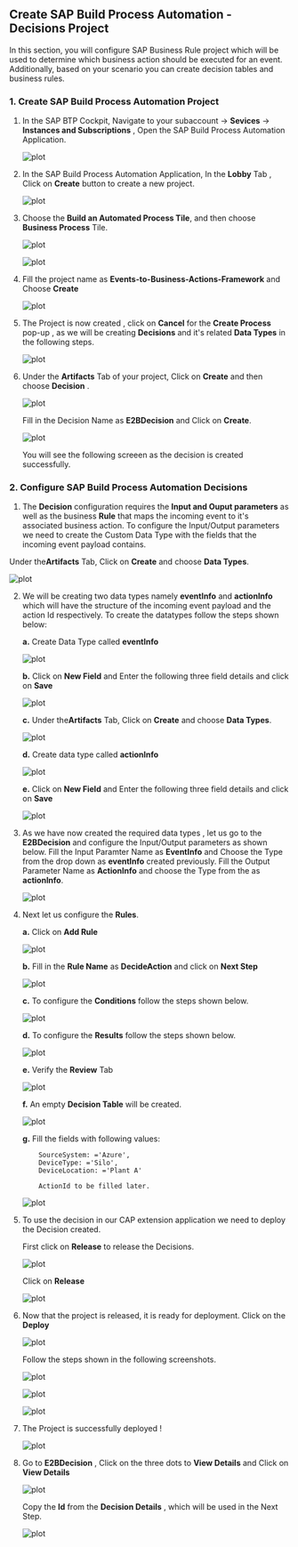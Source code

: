 ## Create SAP Build Process Automation - Decisions Project
In this section, you will configure SAP Business Rule project which will be used to determine which business action should be executed for an event. Additionally, based on your scenario you can create decision tables and business rules.

### 1. Create SAP Build Process Automation Project

1. In the SAP BTP Cockpit, Navigate to your subaccount -> **Sevices** -> **Instances and Subscriptions** , Open the SAP Build Process Automation Application.

    ![plot](./images/subscriptions.png)

2. In the SAP Build Process Automation Application, In the **Lobby** Tab , Click on **Create** button to create a new project.

    ![plot](./images/lobby.png)

3. Choose the **Build an Automated Process Tile**, and then choose **Business Process** Tile.

    ![plot](./images/automatedprocess.png)

    ![plot](./images/process.png)

4. Fill the project name as **Events-to-Business-Actions-Framework** and Choose **Create**

    ![plot](./images/createproject.png)

5. The Project is now created , click on **Cancel** for the **Create Process** pop-up , as we will be creating **Decisions** and it's related **Data Types** in the following steps.

    ![plot](./images/ProjectCreated.png)

6. Under the **Artifacts** Tab of your project, Click on **Create** and then choose **Decision** .

    ![plot](./images/CreateDecision.png)

    Fill in the Decision Name as **E2BDecision** and Click on **Create**.

    ![plot](./images/DecisionName.png)

    You will see the following screeen as the decision is created successfully.

### 2. Configure SAP Build Process Automation Decisions

1. The **Decision** configuration requires the **Input and Ouput parameters** as well as the business **Rule** that maps the incoming event to it's associated business action. To configure the Input/Output parameters we need to create the Custom Data Type with the fields that the incoming event payload contains.

 Under the**Artifacts** Tab, Click on **Create** and choose **Data Types**.

 ![plot](./images/CreateDataType.png)

2. We will be creating two data types namely **eventInfo** and **actionInfo** which will have the structure of the incoming event payload and the action Id respectively. To create the datatypes follow the steps shown below:

    **a.** Create Data Type called **eventInfo**

    ![plot](./images/eventInfoDT.png)

    **b.**  Click on **New Field** and Enter the following three field details and click on **Save**

    ![plot](./images/eventDTFields.png)

    **c.** Under the**Artifacts** Tab, Click on **Create** and choose **Data Types**.

    ![plot](./images/actionInfoDT.png)

    **d.** Create data type called **actionInfo** 

    ![plot](./images/actionDTname.png)

    **e.** Click on **New Field** and Enter the following three field details and click on **Save**

    ![plot](./images/actionDTFields.png)

3. As we have now created the required data types , let us go to the **E2BDecision** and configure the Input/Output parameters as shown below. Fill the Input Paramter Name as **EventInfo** and Choose the Type from the drop down as **eventInfo** created previously. Fill the Output Parameter Name as **ActionInfo** and choose the Type from the as **actionInfo**.

    ![plot](./images/addIpOp.png)

4. Next let us configure the **Rules**. 

    **a.** Click on **Add Rule**

    ![plot](./images/addRule.png)

    **b.** Fill in the **Rule Name** as **DecideAction** and click on **Next Step**

    ![plot](./images/CreateRule1.png)

    **c.** To configure the **Conditions** follow the steps shown below. 

    ![plot](./images/CreateRule2.png)

    **d.** To configure the **Results** follow the steps shown below.

    ![plot](./images/CreateRule3.png)

    **e.** Verify the **Review** Tab 

    ![plot](./images/CreateRule4.png)

    **f.** An empty **Decision Table** will be created.

    ![plot](./images/CreateRule5.png)

    **g.** Fill the fields with following values:
    ```
        SourceSystem: ='Azure',
        DeviceType: ='Silo',
        DeviceLocation: ='Plant A'

        ActionId to be filled later.
    ```
    ![plot](./images/RuleField.png)

5. To use the decision in our CAP extension application we need to deploy the Decision created. 

    First click on **Release** to release the Decisions. 
    
    ![plot](./images/RuleCreated.png)

    Click on **Release**

    ![plot](./images/ProjectRelease.png)

6. Now that the project is released, it is ready for deployment. Click on the **Deploy**

    ![plot](./images/Deploy1.png)

    Follow the steps shown in the following screenshots.

    ![plot](./images/Deploy2.png)

    ![plot](./images/Deploy3.png)

    ![plot](./images/Deploy4.png)

7. The Project is successfully deployed ! 

    ![plot](./images/Deployed.png)


8. Go to **E2BDecision** , Click on the three dots to **View Details** and Click on **View Details**

    ![plot](./images/ViewDetails.png)

    Copy the **Id** from the **Decision Details** , which will be used in the Next Step.

    ![plot](./images/ViewDetails2.png)
 




